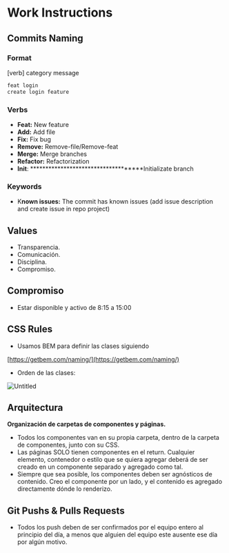 # Work Instructions

## Commits Naming

### Format

[verb] category
message 

```jsx
feat login 
create login feature
```

### Verbs

- **Feat:** New feature
- **********Add:********** Add file
- ********Fix:******** Fix bug
- **************Remove:************** Remove-file/Remove-feat
- ************Merge:************ Merge branches
- ******************Refactor:****************** Refactorization
- **********Init**********: ************************************Initializate branch

### Keywords

- K************nown issues:************ The commit has known issues (add issue description and create issue in repo project)

## Values

- Transparencia.
- Comunicación.
- Disciplina.
- Compromiso.

## Compromiso

- Estar disponible y activo de 8:15 a 15:00

## CSS Rules

- Usamos BEM para definir las clases siguiendo

[https://getbem.com/naming/](https://getbem.com/naming/)

- Orden de las clases:

![Untitled](Work%20Instructions%2025dc2e358a504beb94920a1f2b6fe2d4/Untitled.png)

## Arquitectura

**Organización de carpetas de componentes y páginas.** 

- Todos los componentes van en su propia carpeta, dentro de la carpeta de componentes, junto con su CSS.
- Las páginas SOLO tienen componentes en el return. Cualquier elemento, contenedor o estilo que se quiera agregar deberá de ser creado en un componente separado y agregado como tal.
- Siempre que sea posible, los componentes deben ser agnósticos de contenido. Creo el componente por un lado, y el contenido es agregado directamente dónde lo renderizo.

## Git Pushs & Pulls Requests

- Todos los push deben de ser confirmados por el equipo entero al principio del día, a menos que alguien del equipo este ausente ese día por algún motivo.